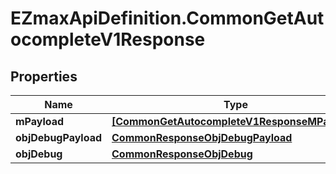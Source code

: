 # EZmaxApiDefinition.CommonGetAutocompleteV1Response

## Properties

Name | Type | Description | Notes
------------ | ------------- | ------------- | -------------
**mPayload** | [**[CommonGetAutocompleteV1ResponseMPayload]**](CommonGetAutocompleteV1ResponseMPayload.md) |  | 
**objDebugPayload** | [**CommonResponseObjDebugPayload**](CommonResponseObjDebugPayload.md) |  | [optional] 
**objDebug** | [**CommonResponseObjDebug**](CommonResponseObjDebug.md) |  | [optional] 


